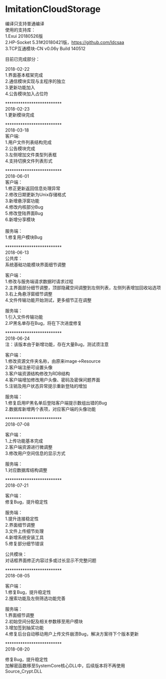# ImitationCloudStorage
编译只支持普通编译<br >
使用的支持库：<br >1.Exui 20180526版<br >
             2.HP-Socket 5.31#20180421版，https://github.com/ldcsaa<br >
             3.TCP互通模块-CN v0.06γ Build 140512<br >

目前已完成部分：<br >

2018-02-22<br >
1.界面基本框架完成<br >
2.通信模块实现与主程序的独立<br >
3.更新功能加入<br >
4.公告模块加入占位符<br >

**************************<br >
2018-02-23<br >
1.更新模块完成<br >

**************************<br >
2018-03-18<br >
客户端:<br >
1.用户文件列表结构完成<br >
2.公告模块完成<br >
3.左侧增加文件类型列表框<br >
4.支持切换文件列表形式<br >

**************************<br >
2018-06-01<br >
客户端：<br >
1.修正更新返回信息处理异常<br >
2.修改日期更新为Unix存储格式<br >
3.新增悬浮窗功能<br >
4.修改内核部分Bug<br >
5.修改登陆界面Bug<br >
6.新增分享模块<br >
<br >
服务端：<br >
1.修复用户模块Bug<br >

**************************<br >
2018-06-13<br >
公共库：<br >
系统基础功能模块界面细节调整<br >

客户端：<br >
1.修改与服务端请求数据时请求过程<br >
2.主界面部分细节调整，顶部隐藏空间调整到左侧列表，左侧列表增加回收站选项<br >
3.右上角悬浮窗细节调整<br >
4.文件传输功能开始测试，更多细节正在调整<br >

服务端：<br >
1.引入文件传输功能<br >
2.IP黑名单存在Bug，将在下次进度修复<br >

**************************<br >
2018-06-24<br >
注：该版本由于新增功能，存在大量Bug，测试须注意<br >

客户端：<br >
1.修改资源文件夹名称，由原来image→Resource<br >
2.客户端注册可设置头像<br >
3.客户端资源结构修改为RDB结构<br >
4.客户端增加修改用户头像、密码及密保问题界面<br >
5.注销及用户状态异常提示重新登陆的增加<br >

服务端：<br >
1.修复启用IP黑名单后登陆客户端提示数组出错的Bug<br >
2.数据库新增两个表项，对应客户端的头像功能<br >

**************************<br >
2018-07-08<br >

客户端：<br >
1.上传功能基本完成<br >
2.客户端资源进行微调整<br >
3.修改用户空间信息的显示方式<br >

服务端：<br >
1.对应数据库结构调整<br >

**************************<br >
2018-07-21<br >

客户端：<br >
修复Bug，提升稳定性<br >

服务端：<br >
1.提升连接稳定性<br >
2.界面细节调整<br >
3.文件上传细节处理<br >
4.新增系统安装工具<br >
5.修复部分细节错误<br >

公共模块：<br >
对话框界面修正内容过多或过长显示不完整问题<br >

**************************<br >
2018-08-05<br >

客户端：<br >
1.修复Bug，提升稳定性<br >
2.搜索功能及左侧筛选功能完善<br >

服务端：<br >
1.界面细节调整<br >
2.初始空间分配及相关参数移至用户模块<br >
3.增加签到抽奖功能<br >
4.修复后台自动移动用户上传文件崩溃Bug，解决方案待下个版本更新<br >

**************************<br >
2018-08-20<br >

修复Bug，提升稳定性<br >
加解密函数移至SystemCore核心DLL中，后续版本将不再使用Source_Crypt.DLL<br >

